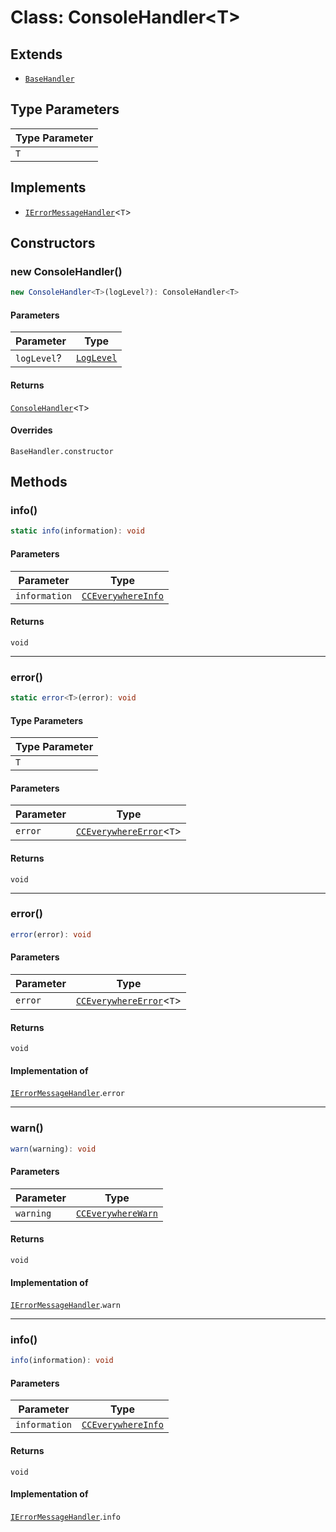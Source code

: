 # Class: ConsoleHandler<T\>

## Extends

- [`BaseHandler`](../../BaseHandler/classes/BaseHandler.md)

## Type Parameters

| Type Parameter |
| ------ |
| `T` |

## Implements

- [`IErrorMessageHandler`](../../../IErrorMessageHandler/interfaces/IErrorMessageHandler.md)<`T`\>

## Constructors

### new ConsoleHandler()

```ts
new ConsoleHandler<T>(logLevel?): ConsoleHandler<T>
```

#### Parameters

| Parameter | Type |
| ------ | ------ |
| `logLevel`? | [`LogLevel`](../../../CCEverywhereError.types/enumerations/LogLevel.md) |

#### Returns

[`ConsoleHandler`](ConsoleHandler.md)<`T`\>

#### Overrides

`BaseHandler.constructor`

## Methods

### info()

```ts
static info(information): void
```

#### Parameters

| Parameter | Type |
| ------ | ------ |
| `information` | [`CCEverywhereInfo`](../../../CCEverywhereError.types/interfaces/CCEverywhereInfo.md) |

#### Returns

`void`

***

### error()

```ts
static error<T>(error): void
```

#### Type Parameters

| Type Parameter |
| ------ |
| `T` |

#### Parameters

| Parameter | Type |
| ------ | ------ |
| `error` | [`CCEverywhereError`](../../../CCEverywhereError/classes/CCEverywhereError.md)<`T`\> |

#### Returns

`void`

***

### error()

```ts
error(error): void
```

#### Parameters

| Parameter | Type |
| ------ | ------ |
| `error` | [`CCEverywhereError`](../../../CCEverywhereError/classes/CCEverywhereError.md)<`T`\> |

#### Returns

`void`

#### Implementation of

[`IErrorMessageHandler`](../../../IErrorMessageHandler/interfaces/IErrorMessageHandler.md).`error`

***

### warn()

```ts
warn(warning): void
```

#### Parameters

| Parameter | Type |
| ------ | ------ |
| `warning` | [`CCEverywhereWarn`](../../../CCEverywhereError.types/interfaces/CCEverywhereWarn.md) |

#### Returns

`void`

#### Implementation of

[`IErrorMessageHandler`](../../../IErrorMessageHandler/interfaces/IErrorMessageHandler.md).`warn`

***

### info()

```ts
info(information): void
```

#### Parameters

| Parameter | Type |
| ------ | ------ |
| `information` | [`CCEverywhereInfo`](../../../CCEverywhereError.types/interfaces/CCEverywhereInfo.md) |

#### Returns

`void`

#### Implementation of

[`IErrorMessageHandler`](../../../IErrorMessageHandler/interfaces/IErrorMessageHandler.md).`info`
